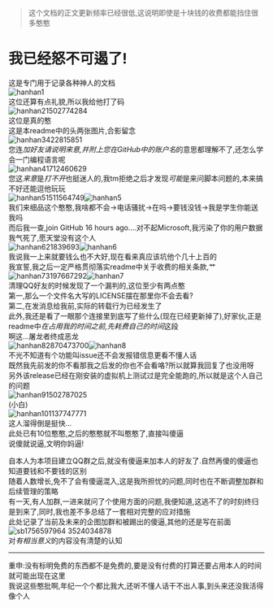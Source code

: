 > 这个文档的正文更新频率已经很低,这说明即使是十块钱的收费都能挡住很多憨憨  
# 我已经怒不可遏了!
这是专门用于记录各种神人的文档  
![hanhan1](hanhan_2020-02-28.png)  
这位还算有点礼貌,所以我给他打了码  
![hanhan2](hanhan_2020-04-03.png)1502774284  
这位是真的憨  
这是本readme中的头两张图片,合影留念  
![hanhan3](hanhan_2020-04-28.png)422815851  
您连*加好友请说明来意,并附上您在GitHub中的账户名*的意思都理解不了,还怎么学会一门编程语言呢  
![hanhan4](hanhan_2020-06-03.png)1712460629  
您这*来意*是*打不开*也挺迷人的,我tm拒绝之后才发现*可能*是来问脚本问题的,本来搞不好还能逗他玩玩  
![hanhan5](hanhan_2020-09-15.png)1511564749![hanhan5](hanhan_2020-09-15_Attachment.png)  
我们来细品这个憨憨,我啥都不会->电话骚扰->在吗->要钱没钱->我是学生你能送我吗  
而后我一查,join GitHub 16 hours ago....对不起Microsoft,我污染了你的用户数据  
我气死了,愿天堂没有这个人  
![hanhan6](hanhan_2020-12-12.png)21839693![hanhan6](hanhan_2020-12-12_Attachment.png)  
我说我一上来就要钱么也不大好,现在看来真应该坑他个几十上百的  
我宣誓,我之后一定严格贯彻落实readme中关于收费的相关条款,艹  
![hanhan7](hanhan_2021-01-13.png)3197667292![hanhan7](hanhan_2021-01-13_Attachment.png)  
清理QQ好友的时候发现了一个漏判的,这位至少有两点憨  
第一,那么一个文件名大写的LICENSE摆在那里你不会去看?  
第二,在发消息给我前,实际的转载行为已经发生了  
此外,我还是看了一眼那个连接里到底写了些什么(现在已经更新掉了),好家伙,正是readme中*在占用我的时间之前,先耗费自己的时间*这段  
啊这...屠龙者终成恶龙  
![hanhan8](hanhan_2021-08-13.png)2870473700![hanhan8](hanhan_2021-08-13_Attachment.png)  
不光不知道有个功能叫issue还不会发报错信息更看不懂人话  
既然我先前发的你不看那我之后发的你也不会看咯?所以就算我回复了也没用呀  
另外该release已经在刚安装的虚拟机上测试过是完全能跑的,所以就是这个人自己的问题  
![hanhan9](hanhan_2021-09-17.png)1502787025  
(小白)  
![hanhan10](hanhan_2021-09-20.png)1137747771  
这人溜得倒是挺快...  
此处已有10位憨憨,之后的憨憨就不叫憨憨了,直接叫傻逼  
说傻就说逼,文明你妈逼!  

自本人为本项目建立QQ群之后,就没有傻逼来加本人的好友了.自然再傻的傻逼也知道要钱和不要钱的区别  
随着人数增长,免不了会有傻逼混入,这是我所担忧的问题,同时也在不断调整加群和后续管理的策略  
有一天,有人加群,一进来就问了个使用方面的问题,我便知道,这逃不了的时刻终归是到来了,同时,我也差不多总结了一套相对完整的应对措施  
此处记录了当前及未来的企图加群和被踢出的傻逼,其他的还是写在前面  
![sb1](sb_20220126.png)756597964 3524034878  
对*有相当意义*的内容没有清楚的认知  

***
重申:没有标明免费的东西都不是免费的,要是没有付费的打算还要占用本人的时间就可能出现在这里  
我说这些憨批啊,年纪一个个都比我大,还听不懂人话干不出人事,到头来还没我活得像个人  
